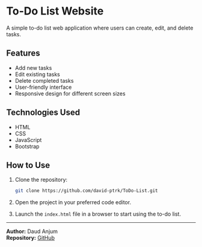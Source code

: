 # To-Do List Website

A simple to-do list web application where users can create, edit, and delete tasks.

## Features

- Add new tasks
- Edit existing tasks
- Delete completed tasks
- User-friendly interface
- Responsive design for different screen sizes

## Technologies Used

- HTML
- CSS
- JavaScript
- Bootstrap

## How to Use

1. Clone the repository:
    ```bash
    git clone https://github.com/david-ptrk/ToDo-List.git
    ```

2. Open the project in your preferred code editor.

3. Launch the `index.html` file in a browser to start using the to-do list.


---

**Author:** Daud Anjum  
**Repository:** [GitHub](https://github.com/david-ptrk/todolist)
